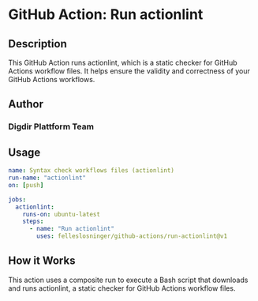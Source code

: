 # GitHub Action: Run actionlint

## Description

This GitHub Action runs actionlint, which is a static checker for GitHub Actions workflow files. It helps ensure the validity and correctness of your GitHub Actions workflows.

## Author

### Digdir Plattform Team

## Usage

```yaml
name: Syntax check workflows files (actionlint)
run-name: "actionlint"
on: [push]

jobs:
  actionlint:
    runs-on: ubuntu-latest
    steps:
      - name: "Run actionlint"
        uses: felleslosninger/github-actions/run-actionlint@v1
```

## How it Works

This action uses a composite run to execute a Bash script that downloads and runs actionlint, a static checker for GitHub Actions workflow files.
